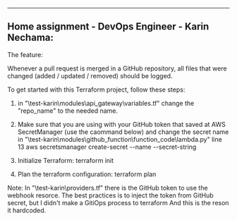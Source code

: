 
-------------------------------------------------------
Home assignment - DevOps Engineer - Karin Nechama:
-------------------------------------------------------

The feature:

Whenever a pull request is merged in a GitHub repository, all files that were changed (added / updated /
removed) should be logged.
 


To get started with this Terraform project, follow these steps:

1.  in "\test-karin\modules\api_gateway\variables.tf" change the "repo_name" to the needed name.

2. Make sure that you are using with your GitHub token that saved at AWS SecretManager (use the caommand below)
and change the secret name in "\test-karin\modules\github_function\function_code\lambda.py" line 13
    aws secretsmanager create-secret --name <YOUR-SECRET-NAME> --secret-string <YOUR-GITHUB-TOKEN>

2. Initialize Terraform:
    terraform init

3. Plan the terraform configuration:
    terraform plan

 Note:
 In "\test-karin\providers.tf" there is the GitHub token to use the webhook resorce.
 The best practices is to inject the token from GitHub secret, but I didn't make a GitiOps process to terraform
 And this is the reson it hardcoded.
